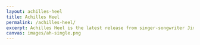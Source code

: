 ```yaml
---
layout: achilles-heel
title: Achilles Heel
permalink: /achilles-heel/
excerpt: Achilles Heel is the latest release from singer-songwriter Jim Andrew Rogers. Available on the latest streamng platforms now.
canvas: images/ah-single.png
---
```


